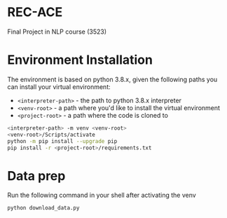 # REC-ACE
Final Project in NLP course (3523)


# Environment Installation
The environment is based on python 3.8.x, given the following paths you can install your virtual environment:  
- `<interpreter-path>` - the path to python 3.8.x interpreter  
- `<venv-root>` - a path where you'd like to install the virtual environment  
- `<project-root>` - a path where the code is cloned to

```Bash
<interpreter-path> -m venv <venv-root>
<venv-root>/Scripts/activate
python -m pip install --upgrade pip
pip install -r <project-root>/requirements.txt
```

# Data prep
Run the following command in your shell after activating the venv
``` bash
python download_data.py
```
